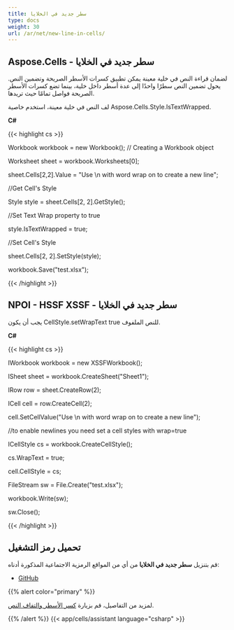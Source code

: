 ```yaml
---
title: سطر جديد في الخلايا
type: docs
weight: 30
url: /ar/net/new-line-in-cells/
---
```


## **Aspose.Cells - سطر جديد في الخلايا**
لضمان قراءة النص في خلية معينة يمكن تطبيق كسرات الأسطر الصريحة وتضمين النص. يحول تضمين النص سطرًا واحدًا إلى عدة أسطر داخل خلية، بينما تضع كسرات الأسطر الصريحة فواصل تمامًا حيث تريدها.

لف النص في خلية معينة، استخدم خاصية Aspose.Cells.Style.IsTextWrapped.

**C#**

{{< highlight cs >}}

 Workbook workbook = new Workbook(); // Creating a Workbook object

Worksheet sheet = workbook.Worksheets[0];

sheet.Cells[2,2].Value = "Use \n with word wrap on to create a new line";

//Get Cell's Style

Style style = sheet.Cells[2, 2].GetStyle();

//Set Text Wrap property to true

style.IsTextWrapped = true;

//Set Cell's Style

sheet.Cells[2, 2].SetStyle(style);

workbook.Save("test.xlsx");

{{< /highlight >}}
## **NPOI - HSSF XSSF - سطر جديد في الخلايا**
يجب أن يكون CellStyle.setWrapText true للنص الملفوف.

**C#**

{{< highlight cs >}}

 IWorkbook workbook = new XSSFWorkbook();

ISheet sheet = workbook.CreateSheet("Sheet1");

IRow row = sheet.CreateRow(2);

ICell cell = row.CreateCell(2);

cell.SetCellValue("Use \n with word wrap on to create a new line");

//to enable newlines you need set a cell styles with wrap=true

ICellStyle cs = workbook.CreateCellStyle();

cs.WrapText = true;

cell.CellStyle = cs;

FileStream sw = File.Create("test.xlsx");

workbook.Write(sw);

sw.Close();

{{< /highlight >}}
## **تحميل رمز التشغيل**
قم بتنزيل **سطر جديد في الخلايا** من أي من المواقع الرمزية الاجتماعية المذكورة أدناه:

- [GitHub](https://github.com/aspose-cells/Aspose.Cells-for-.NET/releases/download/Aspose.Cells_vs_NPOI_1.0/New.Line.In.Cells.Aspose.Cells.zip)

{{% alert color="primary" %}} 

لمزيد من التفاصيل، قم بزيارة [كسر الأسطر والتفاف النص](/cells/ar/net/line-breaks-and-text-wrapping/).

{{% /alert %}}
{{< app/cells/assistant language="csharp" >}}
